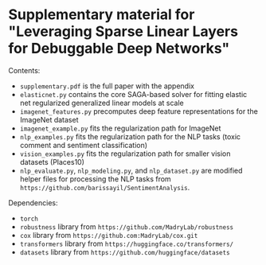 # Supplementary material for "Leveraging Sparse Linear Layers for Debuggable Deep Networks"

Contents: 
+ `supplementary.pdf` is the full paper with the appendix
+ `elasticnet.py` contains the core SAGA-based solver for fitting elastic net regularized generalized linear models at scale
+ `imagenet_features.py` precomputes deep feature representations for the ImageNet dataset 
+ `imagenet_example.py` fits the regularization path for ImageNet
+ `nlp_examples.py` fits the regularization path for the NLP tasks (toxic comment and sentiment classification)
+ `vision_examples.py` fits the regularization path for smaller vision datasets (Places10)
+ `nlp_evaluate.py`, `nlp_modeling.py`, and `nlp_dataset.py` are modified helper files for processing the NLP tasks from `https://github.com/barissayil/SentimentAnalysis`. 


Dependencies: 
+ `torch`
+ `robustness` library from `https://github.com/MadryLab/robustness` 
+ `cox` library from `https://github.com:MadryLab/cox.git` 
+ `transformers` library from `https://huggingface.co/transformers/`
+ `datasets` library from `https://github.com/huggingface/datasets`
